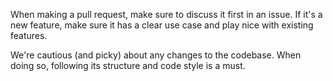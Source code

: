 When making a pull request, make sure to discuss it first in an issue. If it's a new feature, make sure it has a clear use case and play nice with existing features. 

We're cautious (and picky) about any changes to the codebase. When doing so, following its structure and code style is a must.
